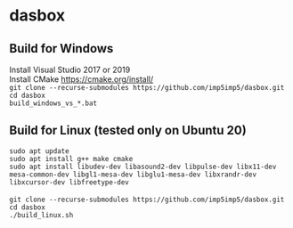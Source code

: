 # dasbox

## Build for Windows

Install Visual Studio 2017 or 2019\
Install CMake https://cmake.org/install/ \
`git clone --recurse-submodules https://github.com/imp5imp5/dasbox.git`\
`cd dasbox`\
`build_windows_vs_*.bat`


## Build for Linux (tested only on Ubuntu 20)

`sudo apt update`\
`sudo apt install g++ make cmake`\
`sudo apt install libudev-dev libasound2-dev libpulse-dev libx11-dev mesa-common-dev libgl1-mesa-dev libglu1-mesa-dev libxrandr-dev libxcursor-dev libfreetype-dev`\
\
`git clone --recurse-submodules https://github.com/imp5imp5/dasbox.git `\
`cd dasbox`\
`./build_linux.sh`
